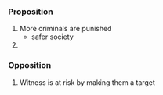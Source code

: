 
### Proposition
1.  More criminals are punished
    -  safer society 
2. 

### Opposition 

1. Witness is at risk by making them a target 